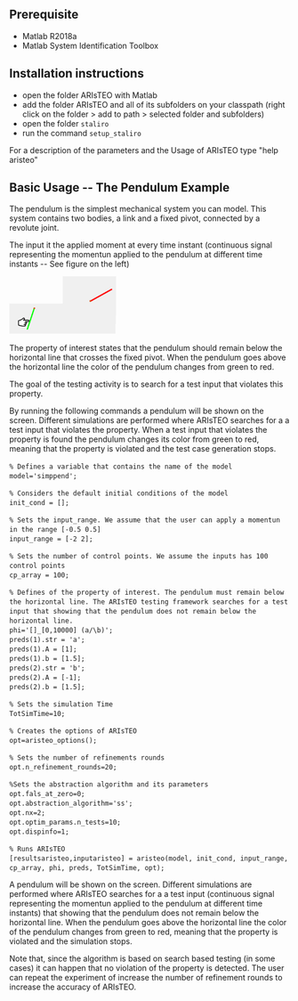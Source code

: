 ## Prerequisite
- Matlab R2018a
- Matlab System Identification Toolbox

## Installation instructions
- open the folder ARIsTEO with Matlab
- add the folder ARIsTEO and all of its subfolders on your classpath (right click on the folder > add to path > selected folder and subfolders)
- open the folder ``staliro``
- run the command ``setup_staliro``

For a description of the parameters and the Usage of ARIsTEO type "help aristeo"  

## Basic Usage -- The Pendulum Example

The pendulum is the simplest mechanical system you can model. This system contains two bodies, a link and a fixed pivot, connected by a revolute joint.

The input it the applied moment at every time instant (continuous signal representing the momentun applied to the pendulum at different time instants -- See figure on the left)

<img src="./Satisfaction.png" alt="ARIsTEO logo" width="96"><img src="./Violation.png" alt="ARIsTEO logo" width="96">

The property of interest states that the pendulum should remain below the horizontal line that crosses the fixed pivot. When the pendulum goes above the horizontal line the color of the pendulum changes from green to red. <br/>

The goal of the testing activity is to search for a test input that violates this property.


By running the following commands a pendulum will be shown on the screen. Different simulations are performed where ARIsTEO searches for a a test input that violates the property. When a test input that violates the property is found  the pendulum changes its color from green to red, meaning that the property is violated and the test case generation stops.

``% Defines a variable that contains the name of the model``<br/>
``model='simppend';``<br/>

``% Considers the default initial conditions of the model``<br/>
``init_cond = [];``<br/>

``% Sets the input_range. We assume that the user can apply a momentun in the range [-0.5 0.5]``<br/>
``input_range = [-2 2];``<br/>

``% Sets the number of control points. We assume the inputs has 100 control points``<br/>
``cp_array = 100;``

``% Defines of the property of interest. The pendulum must remain below the horizontal line. The ARIsTEO testing framework searches for a test input that showing that the pendulum does not remain below the horizontal line. ``<br/>
``phi='[]_[0,10000] (a/\b)';``<br/>
``preds(1).str = 'a';``<br/>
``preds(1).A = [1];``<br/>
``preds(1).b = [1.5];``<br/>
``preds(2).str = 'b';``<br/>
``preds(2).A = [-1];``<br/>
``preds(2).b = [1.5];``<br/>

``% Sets the simulation Time``<br/>
``TotSimTime=10;``<br/>

``% Creates the options of ARIsTEO``<br/>
``opt=aristeo_options();``<br/>

``% Sets the number of refinements rounds``<br/>
``opt.n_refinement_rounds=20;``<br/>

``%Sets the abstraction algorithm and its parameters``<br/>
``opt.fals_at_zero=0;``<br/>
``opt.abstraction_algorithm='ss';``<br/>
``opt.nx=2;``<br/>
``opt.optim_params.n_tests=10;``<br/>
``opt.dispinfo=1;``<br/>

``% Runs ARIsTEO``<br/>
``[resultsaristeo,inputaristeo] = aristeo(model, init_cond, input_range, cp_array, phi, preds, TotSimTime, opt);``<br/>

A pendulum will be shown on the screen. Different simulations are performed where ARIsTEO searches for a a test input (continuous signal representing the momentun applied to the pendulum at different time instants) that showing that the pendulum does not remain below the horizontal line. When the pendulum goes above the horizontal line the color of the pendulum changes from green to red, meaning that the property is violated and the simulation stops.<br/>

Note that, since the algorithm is based on search based testing (in some cases) it can happen that no violation of the property is detected. The user can repeat the experiment of increase the number of refinement rounds to increase the accuracy of ARIsTEO.
